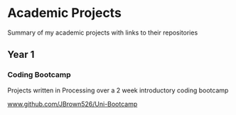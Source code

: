 # Academic Projects
Summary of my academic projects with links to their repositories

## Year 1

### Coding Bootcamp
Projects written in Processing over a 2 week introductory coding bootcamp

www.github.com/JBrown526/Uni-Bootcamp
